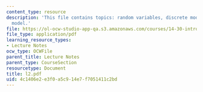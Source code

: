 ```yaml
---
content_type: resource
description: 'This file contains topics: random variables, discrete model and continuous
  model.'
file: https://ol-ocw-studio-app-qa.s3.amazonaws.com/courses/14-30-introduction-to-statistical-method-in-economics-spring-2006/4c1406e2e3f0a5c914e7f7051411c2bd_l2.pdf
file_type: application/pdf
learning_resource_types:
- Lecture Notes
ocw_type: OCWFile
parent_title: Lecture Notes
parent_type: CourseSection
resourcetype: Document
title: l2.pdf
uid: 4c1406e2-e3f0-a5c9-14e7-f7051411c2bd
---
```

